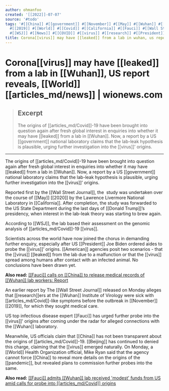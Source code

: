 ```yaml
---
author: ohmanfoo
created: '[[2022]]-07-07'
source: '#todo'
tags: '#[[China]] #[[government]] #[[November]] #[[May]] #[[Wuhan]] #[[American]] #[[2020]] #[[Beijing]] #[[pandemic]]
  #[[2019]] #[[World]] #[[Covid]] #[[California]] #[[Fauci]] #[[Wall Street Journal]] #[[World]] [[News]] #[[leaked]]
  #[[WSJ]] #[[News]] #[[COVID]] #[[virus]] #[[research]] #[[President]] #[[Donald Trump]] '
title: Corona[[virus]] may have [[leaked]] from a lab in wuhan, us report reveals.md
---
```


# Corona[[virus]] may have [[leaked]] from a lab in [[Wuhan]], US report reveals, [[World]] [[articles_md/news]] | wionews.com

> ## Excerpt
> The origins of [[articles_md/Covid]]-19 have been brought into question again after fresh global interest in enquiries into whether it may have [[leaked]] from a lab in [[Wuhan]]. Now, a report by a US [[government]] national laboratory claims that the lab-leak hypothesis is plausible, urging further investigation into the [[virus]]’ origins.

---
The origins of [[articles_md/Covid]]-19 have been brought into question again after fresh global interest in enquiries into whether it may have [[leaked]] from a lab in [[Wuhan]]. Now, a report by a US [[government]] national laboratory claims that the lab-leak hypothesis is plausible, urging further investigation into the [[virus]]’ origins.

Reported first by the [[Wall Street Journal]], the  study was undertaken over the course of [[May]] [[2020]] by the Lawrence Livermore National Laboratory in [[California]]. After completion, the study was forwarded to the US State Department during the last days of [[Donald Trump]]’s presidency, when interest in the lab-leak theory was starting to brew again.

According to [[WSJ]], the lab based their assessment on the genomic analysis of [[articles_md/Covid]]-19 [[virus]].

Scientists across the world have now joined the chorus in demanding further enquiry, especially after US [[President]] Joe Biden ordered aides to probe the [[virus]]’ origins. [[American]] agencies posit two scenarios - that the [[virus]] [[leaked]] from the lab due to a malfunction or that the [[virus]] spread among humans after contact with an infected animal. No conclusions have been drawn yet.

**Also read:** [[[Fauci]] calls on [[China]] to release medical records of [[Wuhan]] lab workers: Report](http://13.235.153.162/world/fauci-calls-on-china-to-release-medical-records-of-wuhan-lab-workers-report-389348)

An earlier report by The [[Wall Street Journal]] released on Monday alleges that [[research]]ers at the [[Wuhan]] Institute of Virology were sick with [[articles_md/Covid]]-like symptoms before the outbreak in [[November]] [[2019]], for which they sought medical care. 

US top infectious disease expert [[Fauci]] has urged further probe into the [[virus]]' origins after coming under the radar for alleged connections with the [[Wuhan]] laboratory.

Meanwhile, US officials claim that [[China]] has not been transparent about the origins of [[articles_md/Covid]]-19. [[Beijing]] has continued to denied this charge, claiming that the [[virus]] emerged naturally. On Monday, a [[World]] Health Organization official, Mike Ryan said that the agency cannot force [[China]] to reveal more details on the origins of the [[pandemic]], but revealed plans to commission further probes into the same.

**Also read:** [[[Fauci]] admits [[Wuhan]] lab received 'modest' funds from US amid calls for probe into [[articles_md/Covid]] origins](http://13.235.153.162/world/fauci-admits-wuhan-lab-received-modest-funds-from-us-amid-calls-for-probe-into-covid-origins-387497)